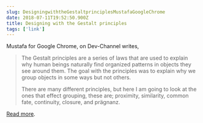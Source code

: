 ```yaml
---
slug: DesigningwiththeGestaltprinciplesMustafaGoogleChrome
date: 2018-07-11T19:52:50.900Z
title: Designing with the Gestalt principles
tags: ['link']
---
```


Mustafa for Google Chrome, on Dev-Channel writes,

> The Gestalt principles are a series of laws that are used to explain why human beings naturally find organized patterns in objects they see around them. The goal with the principles was to explain why we group objects in some ways but not others.
> 
> There are many different principles, but here I am going to look at the ones that effect grouping, these are; proximity, similarity, common fate, continuity, closure, and pr&#x00e4;gnanz.

[Read more](https://medium.com/dev-channel/designing-with-the-gestalt-principles-608f82a8b2f7).


